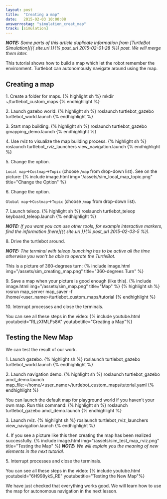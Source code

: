 ```yaml
---
layout: post
title:  "Creating a map"
date:   2015-02-03 10:00:08
answerrostag: "simulation_creat_map"
track: [simulation]
---
```


***NOTE:*** *Some parts of this article duplicate information from [TurtleBot Simulation]({{ site.url }}{% post_url 2015-02-01-28 %}) post. We will merge them later.*

This tutorial shows how to build a map which let the robot remember the environment. Turtlebot can autonomously navigate around using the map.

## Creating a map

1\. Create a folder for maps.
{% highlight sh %}
mkdir ~/turtlebot_custom_maps
{% endhighlight %}

2\. Launch gazebo world.
{% highlight sh %}
roslaunch turtlebot_gazebo turtlebot_world.launch
{% endhighlight %}

3\. Start map building.
{% highlight sh %}
roslaunch turtlebot_gazebo gmapping_demo.launch
{% endhighlight %}

4\. Use rviz to visualize the map building process.
{% highlight sh %}
roslaunch turtlebot_rviz_launchers view_navigation.launch
{% endhighlight %}

5\. Change the option.

`Local map`->`Costmap`->`Topic` (choose `/map` from drop-down list). See on the picture:
{% include image.html img="/assets/sim_local_map_topic.png" title="Change the Option" %}

6\. Change the option.

`Global map`->`Costmap`->`Topic` (choose `/map` from drop-down list).

7\. Launch teleop.
{% highlight sh %}
roslaunch turtlebot_teleop keyboard_teleop.launch
{% endhighlight %}

***NOTE:*** *If you want you can use other tools, for example interactive markers, find the information [here]({{ site.url }}{% post_url 2015-02-03-5 %}).*

8\. Drive the turtlebot around.

***NOTE:*** *The terminal with teleop launching has to be active all the time otherwise you won’t be able to operate the TurtleBot.*

This is a picture of 360-degrees turn:
{% include image.html img="/assets/sim_creating_map.png" title="360-degrees Turn" %}

9\. Save a map when your picture is good enough (like this).
{% include image.html img="/assets/sim_map.png" title="Map" %}
{% highlight sh %}
rosrun map_server map_saver -f /home/<user_name>/turtlebot_custom_maps/tutorial
{% endhighlight %}

10\. Interrupt processes and close the terminals.

You can see all these steps in the video:
{% include youtube.html youtubeid="RLzXfMLPs8A" youtubetitle="Creating a Map"%}

## Testing the New Map

We can test the result of our work.

1\. Launch gazebo.
{% highlight sh %}
roslaunch turtlebot_gazebo turtlebot_world.launch
{% endhighlight %}

2\. Launch navigation demo.
{% highlight sh %}
roslaunch turtlebot_gazebo amcl_demo.launch map_file:=/home/<user_name>/turtlebot_custom_maps/tutorial.yaml
{% endhighlight %}

You can launch the default map for playground world if you haven’t your own map. Run this command:
{% highlight sh %}
roslaunch turtlebot_gazebo amcl_demo.launch
{% endhighlight %}

3\. Launch rviz.
{% highlight sh %}
roslaunch turtlebot_rviz_launchers view_navigation.launch
{% endhighlight %}

4\. If you see a picture like this then creating the map has been realized successfully.
{% include image.html img="/assets/sim_test_map_rviz.png" title="Testing the Map" %}
***NOTE:*** *We will explain you the meaning of new elements in the next tutorial.*

5\. Interrupt processes and close the terminals.

You can see all these steps in the video:
{% include youtube.html youtubeid="6H998ykS_RE" youtubetitle="Testing the New Map"%}

We have just checked that everything works good. We will learn how to use the map for autonomous navigation in the next lesson.
